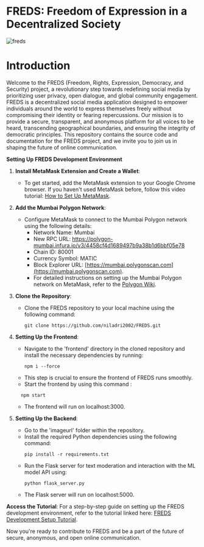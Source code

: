 # FREDS: Freedom of Expression in a Decentralized Society

![freds](https://github.com/niladri2002/FREDS/assets/96686814/0f3f2dd8-2802-4a9b-8d88-9279aa1c58e1)

# Introduction
Welcome to the FREDS (Freedom, Rights, Expression, Democracy, and Security) project, a revolutionary step towards redefining social media by prioritizing user privacy, open dialogue, and global community engagement. FREDS is a decentralized social media application designed to empower individuals around the world to express themselves freely without compromising their identity or fearing repercussions. Our mission is to provide a secure, transparent, and anonymous platform for all voices to be heard, transcending geographical boundaries, and ensuring the integrity of democratic principles. This repository contains the source code and documentation for the FREDS project, and we invite you to join us in shaping the future of online communication.


**Setting Up FREDS Development Environment**

1. **Install MetaMask Extension and Create a Wallet**:
   - To get started, add the MetaMask extension to your Google Chrome browser. If you haven't used MetaMask before, follow this video tutorial: [How to Set Up MetaMask](https://youtu.be/Af_lQ1zUnoM).
   
2. **Add the Mumbai Polygon Network**:
   - Configure MetaMask to connect to the Mumbai Polygon network using the following details:
     - Network Name: Mumbai
     - New RPC URL: https://polygon-mumbai.infura.io/v3/4458cf4d1689497b9a38b1d6bbf05e78
     - Chain ID: 80001
     - Currency Symbol: MATIC
     - Block Explorer URL: [https://mumbai.polygonscan.com](https://mumbai.polygonscan.com).
     - For detailed instructions on setting up the Mumbai Polygon network on MetaMask, refer to the [Polygon Wiki](https://wiki.polygon.technology/docs/tools/wallets/metamask/config-polygon-on-metamask/).

3. **Clone the Repository**:
   - Clone the FREDS repository to your local machine using the following command:
     ```
     git clone https://github.com/niladri2002/FREDS.git
     ```

4. **Setting Up the Frontend**:
   - Navigate to the 'frontend' directory in the cloned repository and install the necessary dependencies by running:
     ```
     npm i --force
     ```
   - This step is crucial to ensure the frontend of FREDS runs smoothly.
   - Start the frontend by using this command :
   ```
     npm start
     ```
   - The frontend will run on localhost:3000.

5. **Setting Up the Backend**:
   - Go to the 'imageurl' folder within the repository.
   - Install the required Python dependencies using the following command:
     ```
     pip install -r requirements.txt
     ```
   - Run the Flask server for text moderation and interaction with the ML model API using:
     ```
     python flask_server.py
     ```
   - The Flask server will run on localhost:5000.

**Access the Tutorial**:
For a step-by-step guide on setting up the FREDS development environment, refer to the tutorial linked here: [FREDS Development Setup Tutorial](https://your-tutorial-link-here).

Now you're ready to contribute to FREDS and be a part of the future of secure, anonymous, and open online communication.
